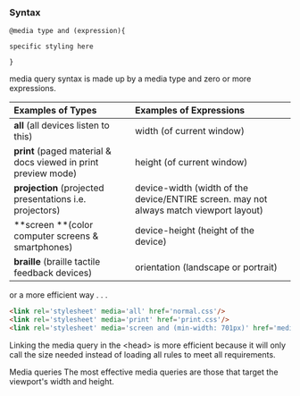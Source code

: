 
### Syntax

`@media type and (expression){`

`specific styling here`

`}`

media query syntax is made up by a media type and zero or more expressions.

| Examples of Types | Examples of Expressions |
| :--- | :--- |
| **all** \(all devices listen to this\) | width \(of current window\) |
| **print** \(paged material & docs viewed in print preview mode\) | height \(of current window\) |
| **projection** \(projected presentations i.e. projectors\) | device-width \(width of the device/ENTIRE screen. may not always match viewport layout\) |
| **screen **\(color computer screens & smartphones\) | device-height \(height of the device\) |
| **braille** \(braille tactile feedback devices\) | orientation \(landscape or portrait\) |

or a more efficient way . . .

```html
<link rel='stylesheet' media='all' href='normal.css'/>
<link rel='stylesheet' media='print' href='print.css'/>
<link rel='stylesheet' media='screen and (min-width: 701px)' href='medium.css'/>
```

Linking the media query in the &lt;head&gt; is more efficient because it will only call the size needed instead of loading all rules to meet all requirements.

Media queries The most effective media queries are those that target the viewport's width and height.
